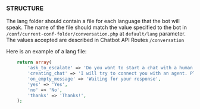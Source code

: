 ### STRUCTURE
The lang folder should contain a file for each language that the bot will speak. The name of the file should match the value specified to the bot in `/conf/current-conf-folder/conversation.php` at `default/lang` parameter. The values accepted are described in Chatbot API Routes `/conversation`

Here is an example of a lang file:
```php
    return array(
    	'ask_to_escalate' => 'Do you want to start a chat with a human agent? Say Yes or No',
    	'creating_chat' => 'I will try to connect you with an agent. Please wait.',
        'on_empty_message' => 'Waiting for your response',
    	'yes' => 'Yes',
    	'no' => 'No',
        'thanks' => 'Thanks!',
    );
```
